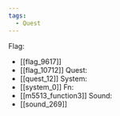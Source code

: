 ```yaml
---
tags:
  - Quest
---
```

Flag:
- [[flag_9617]]
- [[flag_10712]]
Quest:
- [[quest_12]]
System:
- [[system_0]]
Fn:
- [[m5513_function3]]
Sound:
- [[sound_269]]
